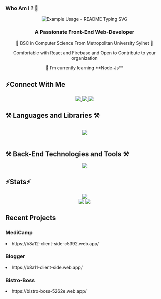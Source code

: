 ### Who Am I ? 👋
<p align="center">
  <img src="https://readme-typing-svg.demolab.com/?lines=Hi+There!+👋+I+am+Thouhid!;&font=Righteous&size=35&center=true&vCenter=true&width=450&height=50&duration=4000&pause=1000" alt="Example Usage - README Typing SVG">
</p>
<h3 align="center">A Passionate Front-End Web-Developer</h3>
<p align="center">🔭 BSC in Computer Science From Metropolitan University Sylhet 🔭</p>
<p align="center">Comfortable with React and Firebase and Open to Contribute to your organization</p>
<p align="center">🌱 I’m currently learning **Node-Js**</p>



<h2>⚡Connect With Me</h2>
<div align="center"> 
  <a href="thouhidhussain98@gmail.com">
    <img src="https://img.shields.io/badge/Gmail-333333?style=for-the-badge&logo=gmail&logoColor=red" />
  </a>
  <a href="https://www.linkedin.com/in/md-thouhid-hussain-768491196/" target="_blank">
    <img src="https://img.shields.io/badge/LinkedIn-0077B5?style=for-the-badge&logo=linkedin&logoColor=white" target="_blank" />
  </a>
  <a href="https://www.linkedin.com/in/md-thouhid-hussain-768491196/" target="_blank">
     <img src="https://img.shields.io/badge/Portfolio-FF5722?style=for-the-badge&logo=todoist&logoColor=white" target="_blank" /> <!-- sqlite, safari, google-chrome are other good icon options -->
  </a>
</div>

<h2>⚒️ Languages and Libraries ⚒️</h2>
<br/>
<div align="center">
    <img src="https://skillicons.dev/icons?i=html,css,javascript,tailwind,react,firebase" />
</div>
<br/>
<div>
  <h2>⚒️ Back-End Technologies and Tools ⚒️</h2>
  <div align="center">
   <img src="https://skillicons.dev/icons?i=nodejs,express,mongodb,figma,vscode,github" /><br>
  </div>
</div>

<h2>⚡Stats⚡</h2>
<div >
  <div align="center"><img src="http://github-profile-summary-cards.vercel.app/api/cards/profile-details?username=Thouhid98&theme=aura_dark" /></div>
  
  <div align="center"><img src="http://github-profile-summary-cards.vercel.app/api/cards/stats?username=Thouhid98&theme=blueberry">
  <img src="http://github-profile-summary-cards.vercel.app/api/cards/productive-time?username=Thouhid98&theme=blueberry&utcOffset=8">
    </div>
</div>

<h2>Recent Projects</h2>
<h3>MediCamp</h3>
<li>https://b8a12-client-side-c5392.web.app/</li>
<h3>Blogger</h3>
<li>https://b8a11-client-side.web.app/</li>
<h3>Bistro-Boss</h3>
<li>https://bistro-boss-5262e.web.app/</li>


